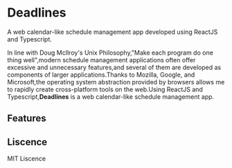 # Deadlines
A web calendar-like schedule management app developed using ReactJS and Typescript.

In line with Doug McIlroy's Unix Philosophy,"Make each program do one thing well",modern schedule management applications often offer excessive and unnecessary features,and several of them are developed as components of larger applications.Thanks to Mozilla, Google, and Microsoft,the operating system abstraction provided by browsers allows me to rapidly create cross-platform tools on the web.Using ReactJS and Typescript,**Deadlines** is a web calendar-like schedule management app.

## Features

## Liscence
MIT Liscence




